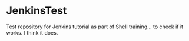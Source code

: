 # JenkinsTest
Test repository for Jenkins tutorial as part of Shell training... to check if it works. I think it does.

